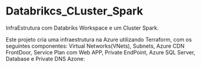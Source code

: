 # Databrikcs_CLuster_Spark
InfraEstrutura com Databriks Workspace e um Cluster Spark.

Este projeto cria uma infraestrutura na Azure utilizando Terraform, com os seguintes componentes:
Virtual Networks(VNets), Subnets, Azure CDN FrontDoor, Service Plan com Web APP, Private EndPoint, Azure SQL Server, Database e Private DNS Azone:
